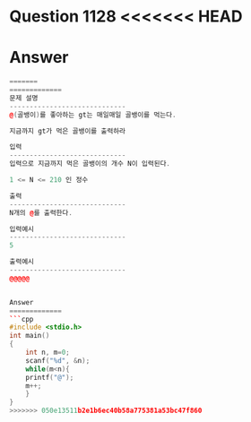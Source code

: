 Question 1128
<<<<<<< HEAD
==================


Answer
==================
```cpp
=======
=============
문제 설명
-----------------------------
@(골뱅이)를 좋아하는 gt는 매일매일 골뱅이를 먹는다.

지금까지 gt가 먹은 골뱅이를 출력하라

입력
-----------------------------
입력으로 지금까지 먹은 골뱅이의 개수 N이 입력된다.

1 <= N <= 210 인 정수

출력
-----------------------------
N개의 @를 출력한다.

입력예시
-----------------------------
5

출력예시
-----------------------------
@@@@@


Answer
=============
```cpp
#include <stdio.h>
int main()
{
    int n, m=0;
    scanf("%d", &n);
    while(m<n){
    printf("@");
    m++;
    }
}
>>>>>>> 050e13511b2e1b6ec40b58a775381a53bc47f860
```

